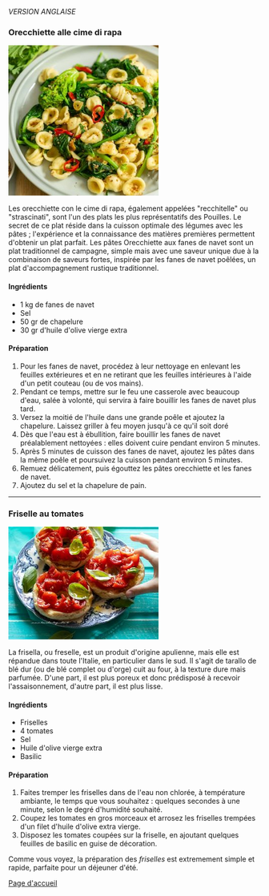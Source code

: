 *VERSION ANGLAISE*

### Orecchiette alle cime di rapa

![alt text](../images/orecchiette-con-cime-di-rapa-recipe.jpg)

Les orecchiette con le cime di rapa, également appelées "recchitelle" ou "strascinati", sont l'un des plats les plus représentatifs des 
Pouilles. Le secret de ce plat réside dans la cuisson optimale des légumes avec les pâtes ; l'expérience et la connaissance des matières 
premières permettent d'obtenir un plat parfait. Les pâtes Orecchiette aux fanes de navet sont un plat traditionnel de campagne, simple mais 
avec une saveur unique due à la combinaison de saveurs fortes, inspirée par les fanes de navet poêlées, un plat d'accompagnement rustique 
traditionnel.

#### Ingrédients
- 1 kg de fanes de navet
- Sel
- 50 gr de chapelure
- 30 gr d'huile d'olive vierge extra

#### Préparation
1. Pour les fanes de navet, procédez à leur nettoyage en enlevant les feuilles extérieures et en ne retirant que les feuilles intérieures à l'aide d'un petit couteau (ou de vos mains).
3. Pendant ce temps, mettre sur le feu une casserole avec beaucoup d'eau, salée à volonté, qui servira à faire bouillir les fanes de navet
plus tard.
4. Versez la moitié de l'huile dans une grande poêle et ajoutez la chapelure. Laissez griller à feu moyen jusqu'à ce qu'il soit doré
5. Dès que l'eau est à ébullition, faire bouillir les fanes de navet préalablement nettoyées : elles doivent cuire pendant environ 5 
minutes.
6. Après 5 minutes de cuisson des fanes de navet, ajoutez les pâtes dans la même poêle et poursuivez la cuisson pendant environ 5 minutes.
7. Remuez délicatement, puis égouttez les pâtes orecchiette et les fanes de navet.
8. Ajoutez du sel et la chapelure de pain.

------------------------------------------------------------------------------------------------------------------------------------------

### Friselle au tomates

![alt text](../images/Friselle-con-pomodorini.jpg)

La frisella, ou freselle, est un produit d'origine apulienne, mais elle est répandue dans toute l'Italie, en particulier dans le sud. Il 
s'agit de tarallo de blé dur (ou de blé complet ou d'orge) cuit au four, à la texture dure mais parfumée. D'une part, il est plus poreux 
et donc prédisposé à recevoir l'assaisonnement, d'autre part, il est plus lisse.

#### Ingrédients 
- Friselles
- 4 tomates
- Sel
- Huile d'olive vierge extra
- Basilic

#### Préparation
1. Faites tremper les friselles dans de l'eau non chlorée, à température ambiante, le temps que vous souhaitez : quelques secondes à une
   minute, selon le degré d'humidité souhaité.
2. Coupez les tomates en gros morceaux et arrosez les friselles trempées d'un filet d'huile d'olive extra vierge.
3. Disposez les tomates coupées sur la friselle, en ajoutant quelques feuilles de basilic en guise de décoration.

Comme vous voyez, la préparation des _friselles_ est extremement simple et rapide, parfaite pour un déjeuner d'été. 

[Page d'accueil](README.md)
